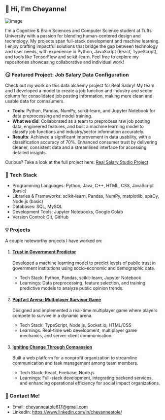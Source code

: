 ## 👾 Hi, I'm Cheyanne! 
![image](https://github.com/user-attachments/assets/73f68a41-1054-473e-8310-828c91399bb9)

I'm a Cognitive & Brain Sciences and Computer Science student at Tufts University with a passion for blending human-centered design and technology. My projects span full-stack development and machine learning. I enjoy crafting impactful solutions that bridge the gap between technology and user needs, with experience in Python, JavaScript (React, TypeScript), and tools like TensorFlow and scikit-learn. Feel free to explore my repositories showcasing collaborative and individual work! 


### 😏 Featured Project: Job Salary Data Configuration 
Check out my work on this data alchemy project for Real Salary! My team and I developed a model to create a job function and industry and sector column for consolidated job posting information, making more clean and usable data for comnsumers.
- **Tools**: Python, Pandas, NumPy, scikit-learn, and Jupyter Notebook for data preprocessing and model training.
- **What we did**: Collaborated as a team to preprocess raw job posting data, engineered features, and built a machine learning model to classify job functions and industry/sector information accurately. 
- **Results**: Achieved a significant improvement in data usability, with a classification accuracy of 70%. Enhanced consumer trust by delivering cleaner, consistent data and a streamlined interface for accessing detailed insights.

Curious? Take a look at the full project here: [Real Salary Studio Project](https://github.com/mzampieri19/real-salary.git) 


### 🥞 Tech Stack 
- Programming Languages: Python, Java, C++, HTML, CSS, JavaScript (basic)
- Libraries & Frameworks: scikit-learn, Pandas, NumPy, matplotlib, spaCy, Node.js (basic)
- Databases: SQL, MySQL
- Development Tools: Jupyter Notebooks, Google Colab
- Version Control: Git, GitHub


### 💡 Projects 
A couple noteworthy projects I have worked on:
1. #### [Trust in Government Predictor](https://github.com/cheyanneatole/Cornell-Portfolio/blob/main/DefineAndSolveMLProblem.ipynb)
   Developed a machine learning model to predict levels of public trust in government institutions using socio-economic and demographic data.
   - Tech Stack: Python, Pandas, scikit-learn, Jupyter Notebook
   - Learnings: Data preprocessing, feature selection, and training predictive models to analyze public opinion trends.

2. #### [PopTart Arena: Multiplayer Survivor Game](https://github.com/flashyash/Pop-Tart-Arena.git)
   Designed and implemented a real-time multiplayer game where players compete to survive in a dynamic arena.
   - Tech Stack: TypeScript, Node.js, Socket.io, HTML/CSS
   - Learnings: Real-time web development, multiplayer game mechanics, and server-client communication.

3. #### [Igniting Change Through Compassion](https://github.com/JumboCode/IgnitingChange.git)
   Built a web platform for a nonprofit organization to streamline communication and task management among team members.
   - Tech Stack: React, Firebase, Node.js
   - Learnings: Full-stack development, integrating backend services, and enhancing operational efficiency for social impact organizations.

### 🙈 Contact Me!
- Email: cheyanneatole617@gmail.com
- LinkedIn: https://www.linkedin.com/in/cheyanneatole/

<!--
**cheyanneatole/cheyanneatole** is a ✨ _special_ ✨ repository because its `README.md` (this file) appears on your GitHub profile.

Here are some ideas to get you started:

- 🔭 I’m currently working on ...
- 🌱 I’m currently learning ...
- 👯 I’m looking to collaborate on ...
- 🤔 I’m looking for help with ...
- 💬 Ask me about ...
- 📫 How to reach me: ...
- 😄 Pronouns: ...
- ⚡ Fun fact: ...
-->
